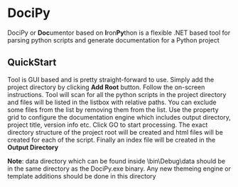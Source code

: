 # DociPy
DociPy or **Doc**umentor based on **I**ron**Py**thon is a flexible .NET based tool for parsing python scripts and generate documentation for a Python project

## QuickStart 
Tool is GUI based and is pretty straight-forward to use. Simply add the project directory by clicking **Add Root** button. 
Follow the on-screen instructions. Tool will scan for all the python scripts in the project directory and files will be listed
in the listbox with relative paths. You can exclude some files from the list by removing them from the list. 
Use the property grid to configure the documentation engine which includes output directory, project title, version info etc.
Click GO to start processing. The exact directory structure of the project root will be created and html files will be created
for each of the script. Finally an index file will be created in the **Output Directory**

**Note**: data directory which can be found inside \bin\Debug\data should be in the same directory as the DociPy.exe binary. Any new themeing engine or template additions should be done in this directory
